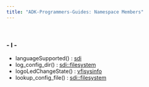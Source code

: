 ```yaml
---
title: "ADK-Programmers-Guides: Namespace Members"
---
```


 

### - l -

- languageSupported() : <a href="namespacesdi.md#a4353239935bf1239c84dfa9020272ad3">sdi</a>
- log_config_dir() : <a href="namespacesdi_1_1filesystem.md#a1ba2e0d2621785a746e8a2bc2b85bfab">sdi::filesystem</a>
- logoLedChangeState() : <a href="namespacevfisysinfo.md#a1eda2d856d4d40113571a95d3d6a4277">vfisysinfo</a>
- lookup_config_file() : <a href="namespacesdi_1_1filesystem.md#aae28890912feff7f83d3af43e35b986c">sdi::filesystem</a>
